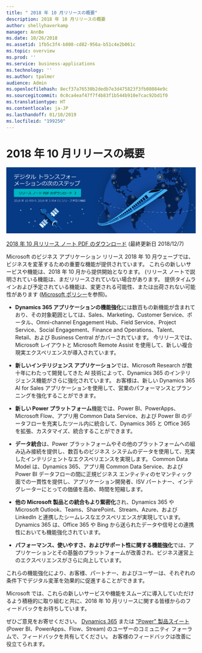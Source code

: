 ```yaml
---
title: " 2018 年 10 月リリースの概要"
description: 2018 年 10 月リリースの概要
author: shellyhaverkamp
manager: AnnBe
ms.date: 10/26/2018
ms.assetid: 1fb5c3f4-b808-cd82-956a-b51c4e2b061c
ms.topic: overview
ms.prod: ''
ms.service: business-applications
ms.technology: ''
ms.author: tpalmer
audience: Admin
ms.openlocfilehash: 8ecf37a76530b2dedb7e3d475823f3fb08084e9c
ms.sourcegitcommit: 0c8ca4eaf47f7f4b83f1b544b910e7cac92bd1f0
ms.translationtype: HT
ms.contentlocale: ja-JP
ms.lasthandoff: 01/10/2019
ms.locfileid: "199250"
---
```

# <a name="october-18-release-overview"></a>2018 年 10 月リリースの概要



[![背景イメージ 1](../media/Landing-page-image-october2018.png)](https://go.microsoft.com/fwlink/p/?linkid=2005971)

[2018 年 10 月リリース ノート PDF のダウンロード](https://go.microsoft.com/fwlink/p/?linkid=2005971) (最終更新日 2018/12/7)

Microsoft のビジネス アプリケーション リリース 2018 年 10 月ウェーブでは、ビジネスを変革するための重要な機能が提供されています。 これらの新しいサービスや機能は、2018 年 10 月から提供開始となります。 (リリース ノートで説明されている機能は、まだリリースされていない場合があります。 提供タイムラインおよび予定されている機能は、変更される可能性、または出荷されない可能性があります ([Microsoft ポリシー](https://go.microsoft.com/fwlink/p/?linkid=2007332)を参照)。

- **Dynamics 365 アプリケーションの機能強化**には数百もの新機能が含まれており、その対象範囲としては、Sales、Marketing、Customer Service、ポータル、Omni-channel Engagement Hub、Field Service、Project Service、Social Engagement、Finance and Operations、Talent、Retail、および Business Central がカバーされています。 今リリースでは、Microsoft レイアウトと Microsoft Remote Assist を使用して、新しい複合現実エクスペリエンスが導入されています。

- **新しいインテリジェンス アプリケーション**では、Microsoft Research が数十年にわたって開発してきた AI 技術によって、Dynamics 365 のインテリジェンス機能がさらに強化されています。 お客様は、新しい Dynamics 365 AI for Sales アプリケーションを使用して、営業のパフォーマンスとプランニングを強化することができます。 

- **新しい Power プラットフォーム**機能では、Power BI、PowerApps、Microsoft Flow、アプリ用 Common Data Service、および Power BI のデータフローを充実したツール内に統合して、Dynamics 365 と Office 365 を拡張、カスタマイズ、統合することができます。 


- **データ統合**は、Power プラットフォームやその他のプラットフォームへの組み込み接続を提供し、数百ものビジネス システムのデータを使用して、充実したインテリジェントなエクスペリエンスを実現します。 Common Data Model は、Dynamics 365、アプリ用 Common Data Service、および Power BI データフローの間に正規ビジネス エンティティのセマンティック面での一貫性を提供し、アプリケーション開発者、ISV パートナー、インテグレーターにとっての価値を高め、時間を短縮します。

- **他の Microsoft 製品との統合もより緊密化**され、Dynamics 365 や Microsoft Outlook、Teams、SharePoint、Stream、Azure、および LinkedIn と連携したシームレスなエクスペリエンスが実現しています。 Dynamics 365 は、Office 365 や Bing から送られたデータや信号との連携性においても機能強化されています。

- **パフォーマンス、使いやすさ、およびサポート性に関する機能強化**では、アプリケーションとその基盤のプラットフォームが改善され、ビジネス運営上のエクスペリエンスがさらに向上しています。

これらの機能強化により、お客様、パートナー、およびユーザーは、それぞれの条件下でデジタル変革を効果的に促進することができます。

Microsoft では、これらの新しいサービスや機能をスムーズに導入していただけるよう積極的に取り組むと共に、2018 年 10 月リリースに関する皆様からのフィードバックをお待ちしています。

ぜひご意見をお寄せください。 [Dynamics 365](https://community.dynamics.com) または ["Power" 製品スイート](https://powerusers.microsoft.com/) (Power BI、PowerApps、Flow、Stream) のユーザーのコミュニティ フォーラムで、フィードバックを共有してください。 お客様のフィードバックは改善に役立てられます。

